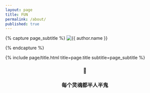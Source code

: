 ```yaml
---
layout: page
title: FUN
permalink: /about/
published: true
---
```


<div class="page" markdown="1">

{% capture page_subtitle %}
<img
    class="me"
    alt="{{ author.name }}"
    src="{{ site.author.photo | relative_url }}"
    srcset="{{ site.author.photo2x | relative_url }} 2x"
/>

{% endcapture %}

{% include page/title.html title=page.title subtitle=page_subtitle %}

### <center>🤨</center>

### <center>每个灵魂都半人半鬼</center>


</div>
